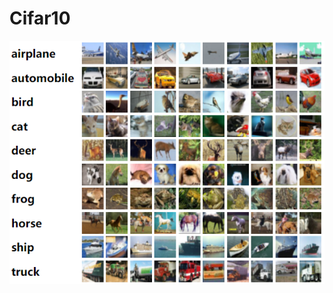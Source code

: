 # Cifar10

![image](https://github.com/PouyaSonej/Cifar10/blob/88d68e5ca097ea69fa872998ac4f8fbb3aa0d8e6/Cifar10.png)
